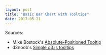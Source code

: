 ```yaml
---
layout: post
title: "Basic Bar Chart with Tooltips"
date: 2017-05-21
---
```


<head>
<style>

	.chart rect {
	  fill: steelblue;
	}

	.chart text {
	  fill: white;
	  font: 10px sans-serif;
	  text-anchor: end;
	}

	div.tooltip {	
	    position: absolute;			
	    text-align: center;			
	    width: 80px;					
	    height: 40px;					
	    padding: 6px;				
	    font: 12px "Arial";		
	    background: white;
	    border: 1px solid #c0c0c0;
	    box-shadow: 0px 2px 2px #888888;
	    pointer-events: none;			
	}

</style>
</head>

Sources:
* Mike Bostock's [Absolute-Positioned Tooltip](https://bl.ocks.org/mbostock/1087001)
* d3noob's [Simple d3.js tooltips](http://bl.ocks.org/d3noob/a22c42db65eb00d4e369)

<body>
	<svg id="example"></svg>
	<script src="https://d3js.org/d3.v3.min.js" charset="utf-8"></script>
	<script src="https://ajander.github.io/js/2017-05-21-bar-chart-with-tooltips.js"></script>

</body>
